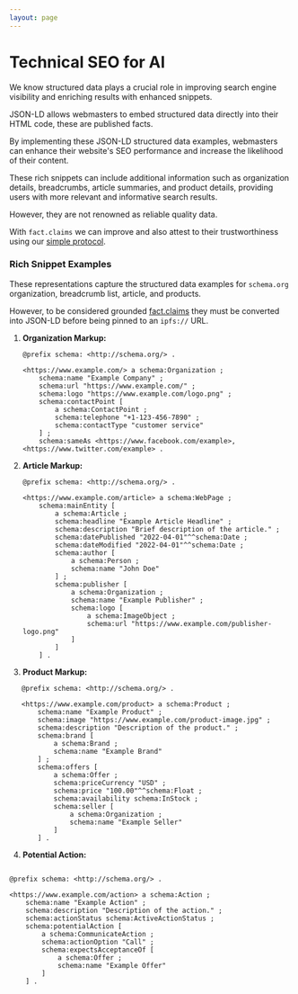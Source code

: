 ```yaml
---
layout: page
---
```

# Technical SEO for AI

We know structured data plays a crucial role in improving search engine visibility and enriching results with enhanced snippets. 

JSON-LD allows webmasters to embed structured data directly into their HTML code, these are published facts.

By implementing these JSON-LD structured data examples, webmasters can enhance their website's SEO performance and increase the likelihood of their content. 

These rich snippets can include additional information such as organization details, breadcrumbs, article summaries, and product details, providing users with more relevant and informative search results.

However, they are not renowned as reliable quality data.

With `fact.claims` we can improve and also attest to their trustworthiness using our [simple protocol](/fact.claims).

### Rich Snippet Examples

These representations capture the structured data examples for `schema.org` organization, breadcrumb list, article, and products. 

However, to be considered grounded [fact.claims](/fact.claims) they must be converted into JSON-LD before being pinned to an `ipfs://` URL.

1. **Organization Markup:**
   ```turtle
   @prefix schema: <http://schema.org/> .
   
   <https://www.example.com/> a schema:Organization ;
       schema:name "Example Company" ;
       schema:url "https://www.example.com/" ;
       schema:logo "https://www.example.com/logo.png" ;
       schema:contactPoint [
           a schema:ContactPoint ;
           schema:telephone "+1-123-456-7890" ;
           schema:contactType "customer service"
       ] ;
       schema:sameAs <https://www.facebook.com/example>, <https://www.twitter.com/example> .
   ```

2. **Article Markup:**
   ```turtle
   @prefix schema: <http://schema.org/> .
   
   <https://www.example.com/article> a schema:WebPage ;
       schema:mainEntity [
           a schema:Article ;
           schema:headline "Example Article Headline" ;
           schema:description "Brief description of the article." ;
           schema:datePublished "2022-04-01"^^schema:Date ;
           schema:dateModified "2022-04-01"^^schema:Date ;
           schema:author [
               a schema:Person ;
               schema:name "John Doe"
           ] ;
           schema:publisher [
               a schema:Organization ;
               schema:name "Example Publisher" ;
               schema:logo [
                   a schema:ImageObject ;
                   schema:url "https://www.example.com/publisher-logo.png"
               ]
           ]
       ] .
   ```

3. **Product Markup:**
```turtle
   @prefix schema: <http://schema.org/> .
   
   <https://www.example.com/product> a schema:Product ;
       schema:name "Example Product" ;
       schema:image "https://www.example.com/product-image.jpg" ;
       schema:description "Description of the product." ;
       schema:brand [
           a schema:Brand ;
           schema:name "Example Brand"
       ] ;
       schema:offers [
           a schema:Offer ;
           schema:priceCurrency "USD" ;
           schema:price "100.00"^^schema:Float ;
           schema:availability schema:InStock ;
           schema:seller [
               a schema:Organization ;
               schema:name "Example Seller"
           ]
       ] .
```

4. **Potential Action:**
```turtle

@prefix schema: <http://schema.org/> .

<https://www.example.com/action> a schema:Action ;
    schema:name "Example Action" ;
    schema:description "Description of the action." ;
    schema:actionStatus schema:ActiveActionStatus ;
    schema:potentialAction [
        a schema:CommunicateAction ;
        schema:actionOption "Call" ;
        schema:expectsAcceptanceOf [
            a schema:Offer ;
            schema:name "Example Offer"
        ]
    ] .
```
